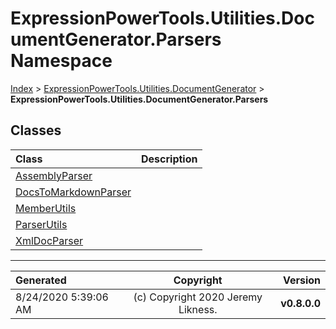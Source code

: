 ﻿# ExpressionPowerTools.Utilities.DocumentGenerator.Parsers Namespace

[Index](../index.md) > [ExpressionPowerTools.Utilities.DocumentGenerator](ExpressionPowerTools.Utilities.DocumentGenerator.a.md) > **ExpressionPowerTools.Utilities.DocumentGenerator.Parsers**

## Classes

| Class | Description |
| :-- | :-- |
| [AssemblyParser](ExpressionPowerTools.Utilities.DocumentGenerator.Parsers.AssemblyParser.cs.md) |  |
| [DocsToMarkdownParser](ExpressionPowerTools.Utilities.DocumentGenerator.Parsers.DocsToMarkdownParser.cs.md) |  |
| [MemberUtils](ExpressionPowerTools.Utilities.DocumentGenerator.Parsers.MemberUtils.cs.md) |  |
| [ParserUtils](ExpressionPowerTools.Utilities.DocumentGenerator.Parsers.ParserUtils.cs.md) |  |
| [XmlDocParser](ExpressionPowerTools.Utilities.DocumentGenerator.Parsers.XmlDocParser.cs.md) |  |


---

| Generated | Copyright | Version |
| :-- | :-: | --: |
| 8/24/2020 5:39:06 AM | (c) Copyright 2020 Jeremy Likness. | **v0.8.0.0** |
